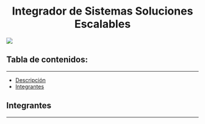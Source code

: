 <h1 align="center" id="title">Integrador de Sistemas Soluciones Escalables</h1>

![](https://github.com/VictorNikolai/PC4/blob/main/Imagenes/Ingenieria%20Inform%C3%A1tica.jpg)


## Tabla de contenidos:
---

- [Descripción](#Descripción)
- [Integrantes](#Integrantes)


## Integrantes
---
